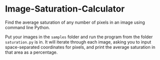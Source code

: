 # Image-Saturation-Calculator
Find the average saturation of any number of pixels in an image using command line Python.

Put your images in the `samples` folder and run the program from the folder `saturation.py` is in. It will iterate through each image, asking you to input space-separated coordinates for pixels, and print the average saturation in that area as a percentage.
